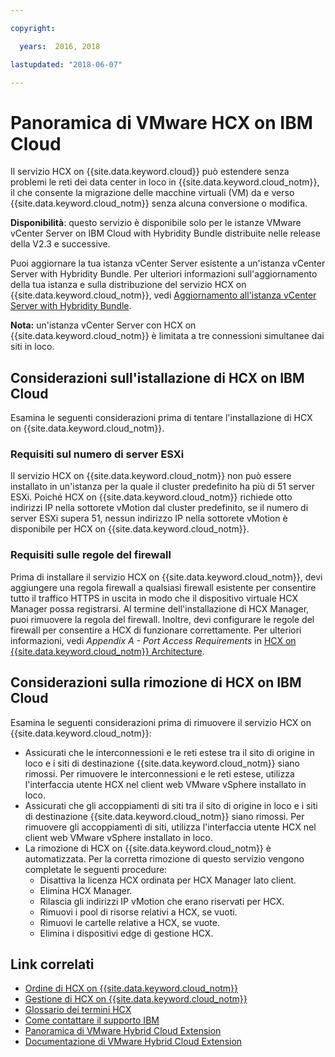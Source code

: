 ```yaml
---

copyright:

  years:  2016, 2018

lastupdated: "2018-06-07"

---
```


# Panoramica di VMware HCX on IBM Cloud

Il servizio HCX on {{site.data.keyword.cloud}} può estendere senza problemi le reti dei data center in loco in {{site.data.keyword.cloud_notm}}, il che consente la migrazione delle macchine virtuali (VM) da e verso {{site.data.keyword.cloud_notm}} senza alcuna conversione o modifica.

**Disponibilità**: questo servizio è disponibile solo per le istanze VMware vCenter Server on IBM Cloud with Hybridity Bundle distribuite nelle release della V2.3 e successive.

Puoi aggiornare la tua istanza vCenter Server esistente a un'istanza vCenter Server with Hybridity Bundle. Per ulteriori informazioni sull'aggiornamento della tua istanza e sulla distribuzione del servizio HCX on {{site.data.keyword.cloud_notm}}, vedi [Aggiornamento all'istanza vCenter Server with Hybridity Bundle](../vcenter/vc_applyingupdates.html#applying-updates-to-vcenter-server-instances.html#upgrading-to-the-vcenter-server-with-hybridity-bundle-instance).

**Nota:** un'istanza vCenter Server con HCX on {{site.data.keyword.cloud_notm}} è limitata a tre connessioni simultanee dai siti in loco.

## Considerazioni sull'istallazione di HCX on IBM Cloud

Esamina le seguenti considerazioni prima di tentare l'installazione di HCX on {{site.data.keyword.cloud_notm}}.

### Requisiti sul numero di server ESXi

Il servizio HCX on {{site.data.keyword.cloud_notm}} non può essere installato in un'istanza per la quale il cluster predefinito ha più di 51 server ESXi. Poiché HCX on {{site.data.keyword.cloud_notm}} richiede otto indirizzi IP nella sottorete vMotion dal cluster predefinito, se il numero di server ESXi supera 51, nessun indirizzo IP nella sottorete vMotion è disponibile per HCX on {{site.data.keyword.cloud_notm}}.

### Requisiti sulle regole del firewall

Prima di installare il servizio HCX on {{site.data.keyword.cloud_notm}}, devi aggiungere una regola firewall a qualsiasi firewall esistente per consentire tutto il traffico HTTPS in uscita in modo che il dispositivo virtuale HCX Manager possa registrarsi. Al termine dell'installazione di HCX Manager, puoi rimuovere la regola del firewall. Inoltre, devi configurare le regole del firewall per consentire a HCX di funzionare correttamente. Per ulteriori informazioni, vedi *Appendix A - Port Access Requirements* in [HCX on {{site.data.keyword.cloud_notm}} Architecture](https://www.ibm.com/cloud/garage/files/HCX_Architecture_Design.pdf).

## Considerazioni sulla rimozione di HCX on IBM Cloud

Esamina le seguenti considerazioni prima di rimuovere il servizio HCX on {{site.data.keyword.cloud_notm}}:
* Assicurati che le interconnessioni e le reti estese tra il sito di origine in loco e i siti di destinazione {{site.data.keyword.cloud_notm}} siano rimossi. Per rimuovere le interconnessioni e le reti estese, utilizza l'interfaccia utente HCX nel client web VMware vSphere installato in loco.
* Assicurati che gli accoppiamenti di siti tra il sito di origine in loco e i siti di destinazione {{site.data.keyword.cloud_notm}} siano rimossi. Per rimuovere gli accoppiamenti di siti, utilizza l'interfaccia utente HCX nel client web VMware vSphere installato in loco.
* La rimozione di HCX on {{site.data.keyword.cloud_notm}} è automatizzata. Per la corretta rimozione di questo servizio vengono completate le seguenti procedure:
   * Disattiva la licenza HCX ordinata per HCX Manager lato client.
   * Elimina HCX Manager.
   * Rilascia gli indirizzi IP vMotion che erano riservati per HCX.
   * Rimuovi i pool di risorse relativi a HCX, se vuoti.
   * Rimuovi le cartelle relative a HCX, se vuote.
   * Elimina i dispositivi edge di gestione HCX.

## Link correlati

* [Ordine di HCX on {{site.data.keyword.cloud_notm}}](hcx_ordering.html)
* [Gestione di HCX on {{site.data.keyword.cloud_notm}}](managinghcx.html)
* [Glossario dei termini HCX](hcx_glossary.html)
* [Come contattare il supporto IBM](../vmonic/trbl_support.html)
* [Panoramica di VMware Hybrid Cloud Extension](https://cloud.vmware.com/vmware-hcx)
* [Documentazione di VMware Hybrid Cloud Extension](https://hcx.vmware.com/#vm-documentation)
